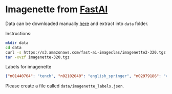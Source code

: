 # Imagenette from [FastAI](https://github.com/fastai/imagenette)

Data can be downloaded manually [here](https://s3.amazonaws.com/fast-ai-imageclas/imagenette2-320.tgz) and extract into `data` folder.

Instructions:

```bash
mkdir data
cd data
curl -s https://s3.amazonaws.com/fast-ai-imageclas/imagenette2-320.tgz -o imagenette2-320.tgz
tar -xvzf imagenette-320.tgz
```

Labels for imagenette

```json
{"n01440764": "tench", "n02102040": "english_springer", "n02979186": "cassette_player", "n03000684": "chain_saw", "n03028079": "church", "n03394916": "french_horn", "n03417042": "garbage_truck", "n03425413": "gas_pump", "n03445777": "golf_ball", "n03888257": "parachute"}
```

Please create a file called `data/imagenette_labels.json`.
